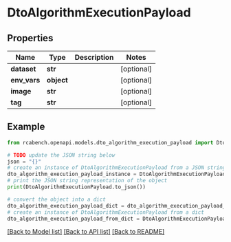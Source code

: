 # DtoAlgorithmExecutionPayload


## Properties

Name | Type | Description | Notes
------------ | ------------- | ------------- | -------------
**dataset** | **str** |  | [optional] 
**env_vars** | **object** |  | [optional] 
**image** | **str** |  | [optional] 
**tag** | **str** |  | [optional] 

## Example

```python
from rcabench.openapi.models.dto_algorithm_execution_payload import DtoAlgorithmExecutionPayload

# TODO update the JSON string below
json = "{}"
# create an instance of DtoAlgorithmExecutionPayload from a JSON string
dto_algorithm_execution_payload_instance = DtoAlgorithmExecutionPayload.from_json(json)
# print the JSON string representation of the object
print(DtoAlgorithmExecutionPayload.to_json())

# convert the object into a dict
dto_algorithm_execution_payload_dict = dto_algorithm_execution_payload_instance.to_dict()
# create an instance of DtoAlgorithmExecutionPayload from a dict
dto_algorithm_execution_payload_from_dict = DtoAlgorithmExecutionPayload.from_dict(dto_algorithm_execution_payload_dict)
```
[[Back to Model list]](../README.md#documentation-for-models) [[Back to API list]](../README.md#documentation-for-api-endpoints) [[Back to README]](../README.md)


